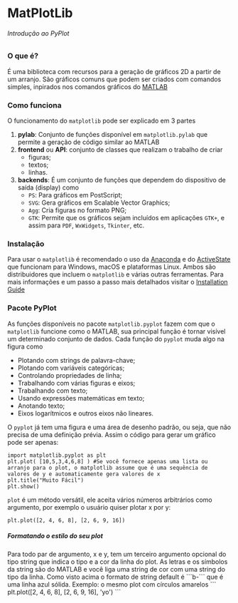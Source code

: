 # MatPlotLib
<h6>Introdução ao PyPlot</h6>

### O que é? 
É uma biblioteca com recursos para a geração de gráficos 2D a partir de um arranjo. São gráficos comuns que podem ser criados com comandos simples, inpirados nos comandos gráficos do <a href="https://www.mathworks.com/products/matlab.html">MATLAB</a>
  
### Como funciona
O funcionamento do ```matplotlib``` pode ser explicado em 3 partes
1. **pylab**: Conjunto de funções disponível em ```matplotlib.pylab``` que permite a geração de código similar ao MATLAB
2. **frontend** ou **API**: conjunto de classes que realizam o trabalho de criar
    - figuras;
    - textos;
    - linhas.
3. **backends**: É um conjunto de funções que dependem do dispositivo de saída (display) como
    - ```PS```: Para gráficos em PostScript;
    - ```SVG```: Gera gráficos em Scalable Vector Graphics;
    - ````Agg````: Cria figuras no formato PNG;
    - ````GTK````: Permite que os gráficos sejam incluídos em aplicações ``GTK+``, e assim para ``PDF``, ``WxWidgets``, ``Tkinter``, etc.  
    
### Instalação
 Para usar o ``matplotlib`` é recomendado o uso da <a href="https://www.anaconda.com/">Anaconda</a> e do <a href="https://www.activestate.com/products/python/downloads/">ActiveState</a> que funcionam para Windows, macOS e plataformas Linux. Ambos são distribuidores que incluem o ``matplotlib`` e várias outras ferramentas. Para mais informações e um passo a passo mais detalhados visitar o <a href="https://matplotlib.org/users/installing.html">Installation Guide</a>

### Pacote PyPlot
As funções disponíveis no pacote ```matplotlib.pyplot``` fazem com que o ``matplotlib`` funcione como o MATLAB, sua principal função é tornar visível um determinado conjunto de dados. Cada função do ``pyplot`` muda algo na figura como
   - Plotando com strings de palavra-chave;
   - Plotando com variáveis categóricas;
   - Controlando propriedades de linha;
   - Trabalhando com várias figuras e eixos;
   - Trabalhando com texto;
   - Usando expressões matemáticas em texto;
   - Anotando texto;
   - Eixos logarítmicos e outros eixos não lineares.
    
O ``pyplot`` já tem uma figura e uma área de desenho padrão, ou seja, que não precisa de uma definição prévia. Assim o código para gerar um gráfico pode ser apenas:
```
import matplotlib.pyplot as plt
plt.plot( [10,5,3,4,6,8] ) #Se você fornece apenas uma lista ou arranjo para o plot, o matplotlib assume que é uma sequência de valores de y e automaticamente gera valores de x 
plt.title("Muito Fácil")
plt.show()
```

``plot`` é um método versátil, ele aceita vários números arbitrários como argumento, por exemplo o usuário quiser plotar x por y:
```
plt.plot([2, 4, 6, 8], [2, 6, 9, 16])
```

<h5>Formatando o estilo do seu plot</h5>
Para todo par de argumento, x e y, tem um terceiro argumento opcional do tipo string que indica o tipo e a cor da linha do plot. As letras e os símbolos da string são do MATLAB e você liga uma string de cor com uma string do tipo da linha. Como visto acima o formato de string default é ```b-``` que é uma linha azul sólida.
Exemplo: o mesmo plot com círculos amarelos
```
plt.plot([2, 4, 6, 8], [2, 6, 9, 16], 'yo')
```




